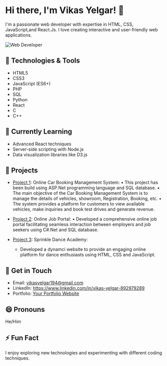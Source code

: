 <!-- Add your name and introduction -->
# Hi there, I'm Vikas Yelgar! 👋

I'm a passionate web developer with expertise in HTML, CSS, JavaScript,and React.Js. I love creating interactive and user-friendly web applications.

<!-- Add an image of yourself or a relevant illustration -->
![Web Developer](https://drive.google.com/file/d/1-00SieIQlqgn9rI4m9dZ4ON0ySzcY9Nt/view?usp=sharing)

## 🔧 Technologies & Tools

- HTML5
- CSS3
- JavaScript (ES6+)
- PHP
- SQL
- Python
- React
- C
- C++

## 🌱 Currently Learning

- Advanced React techniques
- Server-side scripting with Node.js
- Data visualization libraries like D3.js

## 🚀 Projects

- [Project 1](link-to-project-1):  	Online Car Booking Management System:
•	This project has been build using ASP.Net programming language and SQL database. 
•	The main objective of the Car Booking Management System is to manage the details of vehicles, showroom, Registration, Booking, etc.
•	The system provides a platform for customers to view available vehicles, make inquiries and book test drives and generate revenue.

- [Project 2](link-to-project-2):  	Online Job Portal:
•	Developed a comprehensive online job portal facilitating seamless interaction between employers and job seekers using C#.Net and SQL database.

- [Project 3](link-to-project-3): Sprinkle Dance Academy:
  * Developed a dynamci website to provide an engaging online platform for dance enthusiasts using HTML, CSS and JavaScript.

## 💬 Get in Touch

- Email: vikasyelgar194@gmail.com
- LinkedIn: https://www.linkedin.com/in/vikas-yelgar-892979289
- Portfolio: [Your Portfolio Website](https://www.your-portfolio.com)

## 😄 Pronouns

He/Him

<!-- Add any fun facts or additional information about yourself -->
## ⚡ Fun Fact

 I enjoy exploring new technologies and experimenting with different coding techniques.

<!-- You can add additional sections or customize this template further according to your preferences -->
